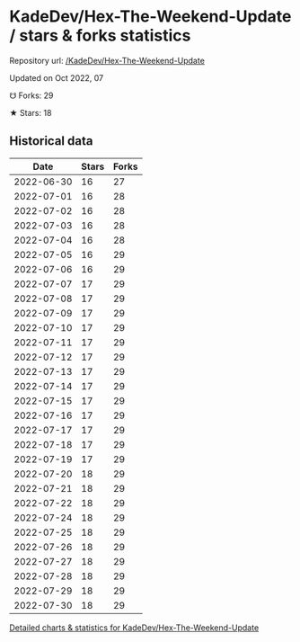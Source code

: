 # KadeDev/Hex-The-Weekend-Update / stars & forks statistics

Repository url: [/KadeDev/Hex-The-Weekend-Update](https://github.com/KadeDev/Hex-The-Weekend-Update)

Updated on Oct 2022, 07

☋ Forks: 29

★ Stars: 18

## Historical data
| Date | Stars | Forks |
|------|-------|-------|
| 2022-06-30 | 16 | 27 | 
| 2022-07-01 | 16 | 28 | 
| 2022-07-02 | 16 | 28 | 
| 2022-07-03 | 16 | 28 | 
| 2022-07-04 | 16 | 28 | 
| 2022-07-05 | 16 | 29 | 
| 2022-07-06 | 16 | 29 | 
| 2022-07-07 | 17 | 29 | 
| 2022-07-08 | 17 | 29 | 
| 2022-07-09 | 17 | 29 | 
| 2022-07-10 | 17 | 29 | 
| 2022-07-11 | 17 | 29 | 
| 2022-07-12 | 17 | 29 | 
| 2022-07-13 | 17 | 29 | 
| 2022-07-14 | 17 | 29 | 
| 2022-07-15 | 17 | 29 | 
| 2022-07-16 | 17 | 29 | 
| 2022-07-17 | 17 | 29 | 
| 2022-07-18 | 17 | 29 | 
| 2022-07-19 | 17 | 29 | 
| 2022-07-20 | 18 | 29 | 
| 2022-07-21 | 18 | 29 | 
| 2022-07-22 | 18 | 29 | 
| 2022-07-24 | 18 | 29 | 
| 2022-07-25 | 18 | 29 | 
| 2022-07-26 | 18 | 29 | 
| 2022-07-27 | 18 | 29 | 
| 2022-07-28 | 18 | 29 | 
| 2022-07-29 | 18 | 29 | 
| 2022-07-30 | 18 | 29 | 


[Detailed charts & statistics for KadeDev/Hex-The-Weekend-Update](https://reviewgithub.com/rep/KadeDev/Hex-The-Weekend-Update)
